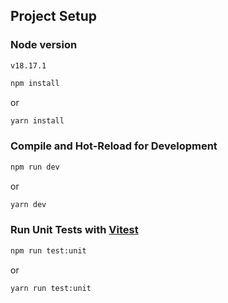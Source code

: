 

## Project Setup

### Node version
```
v18.17.1
```

```sh
npm install
```
or
```sh
yarn install
```

### Compile and Hot-Reload for Development

```sh
npm run dev
```

or 

```sh
yarn dev
```

### Run Unit Tests with [Vitest](https://vitest.dev/)

```sh
npm run test:unit
```
or

```sh
yarn run test:unit
```
